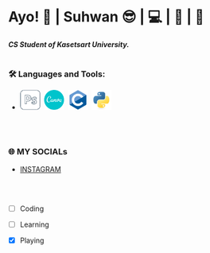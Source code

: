 # Ayo! 👋 | Suhwan 😎 | 💻 | 🏸 | 🎹 

___CS Student of Kasetsart University.___ 
<br/>
<br/>

### :hammer_and_wrench: Languages and Tools:
  * <div>
    <img src="https://github.com/devicons/devicon/blob/master/icons/photoshop/photoshop-line.svg" title ="photoshop" width="40" height = "40"/>&nbsp;
    <img src="https://github.com/devicons/devicon/blob/master/icons/canva/canva-original.svg" title ="canva" width="40" height = "40"/>&nbsp;
    <img src="https://github.com/devicons/devicon/blob/master/icons/c/c-original.svg" title ="c" width="40" height = "40"/>&nbsp;
    <img src="https://github.com/devicons/devicon/blob/master/icons/python/python-original.svg" title ="python" width="40" height = "40"/>&nbsp;
  </div>
<br/>
<br/>

### 🌐 MY SOCIALs
* [INSTAGRAM]

  [INSTAGRAM]: https://www.instagram.com/autoflapy.y
<br/>
<br/>

  - [ ] Coding
  - [ ] Learning
  - [x] Playing

